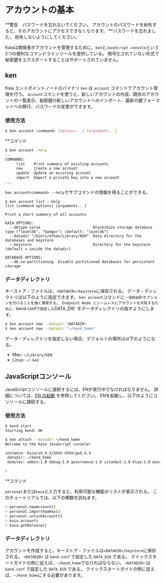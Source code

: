 # アカウントの基本

\*\*警告　パスワードを忘れないでください。 アカウントのパスワードを紛失すると、そのアカウントにアクセスできなくなります。 \*\*パスワードを忘れました。 紛失しないようにしてください。

Kaiaは開発者がアカウントを管理するために、`ken`と`JavaScript console`という2つの便利なコマンドラインツールを提供している。 暗号化されていない形式で秘密鍵をエクスポートすることはサポートされていません。

## ken <a id="ken"></a>

Kaia エンドポイントノードのバイナリ `ken` は `account` コマンドでアカウント管理を行う。 `account`コマンドを使うと、新しいアカウントの作成、既存のアカウントの一覧表示、秘密鍵の新しいアカウントへのインポート、最新の鍵フォーマットへの移行、パスワードの変更ができます。

### 使用方法<a id="usage"></a>

```bash
$ ken account <command> [options...] [arguments...]
```

\*\*コマンド

```bash
$ ken account -help
...
COMMANDS:
     list    Print summary of existing accounts
     new     Create a new account
     update  Update an existing account
     import  Import a private key into a new account
...
```

`ken account<command> --help`でサブコマンドの情報を得ることができる。

```text
$ ken account list --help
list [command options] [arguments...]

Print a short summary of all accounts

KAIA OPTIONS:
  --dbtype value                        Blockchain storage database type ("leveldb", "badger") (default: "leveldb")
  --datadir "/Users/ethan/Library/KEN"  Data directory for the databases and keystore
  --keystore                            Directory for the keystore (default = inside the datadir)

DATABASE OPTIONS:
  --db.no-partitioning  Disable partitioned databases for persistent storage
```

### データディレクトリ<a id="data-directory"></a>

キーストア・ファイルは、`<DATADIR>/keystore`に保存される。 データ・ディレクトリは以下のように指定できます。 `ken account`コマンドに--datadir`オプションを付けることを強く推奨する。 Endpoint Node とシームレスにアカウントを共有するために、`kend.conf`で設定した`DATA_DIR\` をデータディレクトリの指すようにします。

```bash
$ ken account new --datadir <DATADIR>
$ ken account new --datadir "~/kend_home"
```

データ・ディレクトリを指定しない場合、デフォルトの場所は以下のようになる。

- Mac: `~/Library/KEN`
- Linux: `~/.ken`

## JavaScriptコンソール<a id="javascript-console"></a>

JavaScriptコンソールに接続するには、ENが実行中でなければなりません。 詳細については、[EN の起動](../../../nodes/endpoint-node/install-endpoint-nodes.md#startup-the-en) を参照してください。 ENを起動し、以下のようにコンソールに接続する。

### 使用方法<a id="usage"></a>

```bash
$ kend start
Starting kend: OK

$ ken attach --datadir ~/kend_home
Welcome to the Kaia JavaScript console!

instance: Kaia/vX.X.X/XXXX-XXXX/goX.X.X
 datadir: ~/kend_home
 modules: admin:1.0 debug:1.0 governance:1.0 istanbul:1.0 klay:1.0 miner:1.0 net:1.0 personal:1.0 rpc:1.0 txpool:1.0

>
```

\*\*コマンド

`personal`または`kaia`と入力すると、利用可能な機能のリストが表示される。 このチュートリアルでは、以下の関数を訪ねます。

```bash
> personal.newAccount()
> personal.importRawKey()
> personal.unlockAccount()
> kaia.accounts
> kaia.getBalance()
```

### データディレクトリ<a id="data-directory"></a>

アカウントを作成すると、キーストア・ファイルは`<DATADIR>/keystore`に保存される。 `<DATADIR>` は `kend.conf` で設定した `DATA_DIR` である。 クイックスタートガイドの例に従えば、`~/kend_home`でなければならない。 `<DATADIR>` は `kend.conf` で設定した `DATA_DIR` である。 クイックスタートガイドの例に従えば、`~/kend_home`にする必要があります。
